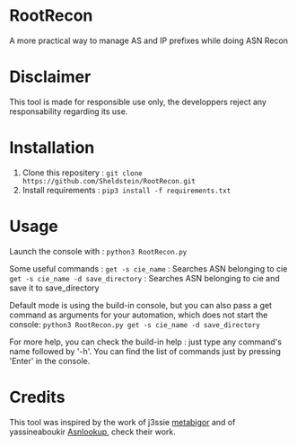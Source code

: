 # RootRecon
A more practical way to manage AS and IP prefixes while doing ASN Recon

# Disclaimer
This tool is made for responsible use only, the developpers reject any responsability regarding its use.

# Installation
1. Clone this repositery : `git clone https://github.com/Sheldstein/RootRecon.git`
2. Install requirements : `pip3 install -f requirements.txt`

# Usage
Launch the console with :
`python3 RootRecon.py`

Some useful commands :
`get -s cie_name` : Searches ASN belonging to cie
`get -s cie_name -d save_directory` : Searches ASN belonging to cie and save it to save_directory

Default mode is using the build-in console, but you can also pass a get command as arguments for your automation, which does not start the console:
`python3 RootRecon.py get -s cie_name -d save_directory`

For more help, you can check the build-in help : just type any command's name followed by '-h'. You can find  the list of commands just by pressing 'Enter' in the console.

# Credits
This tool was inspired by the work of j3ssie [metabigor](https://github.com/j3ssie/Metabigor) and of yassineaboukir [Asnlookup](https://github.com/yassineaboukir/asnlookup), check their work.
